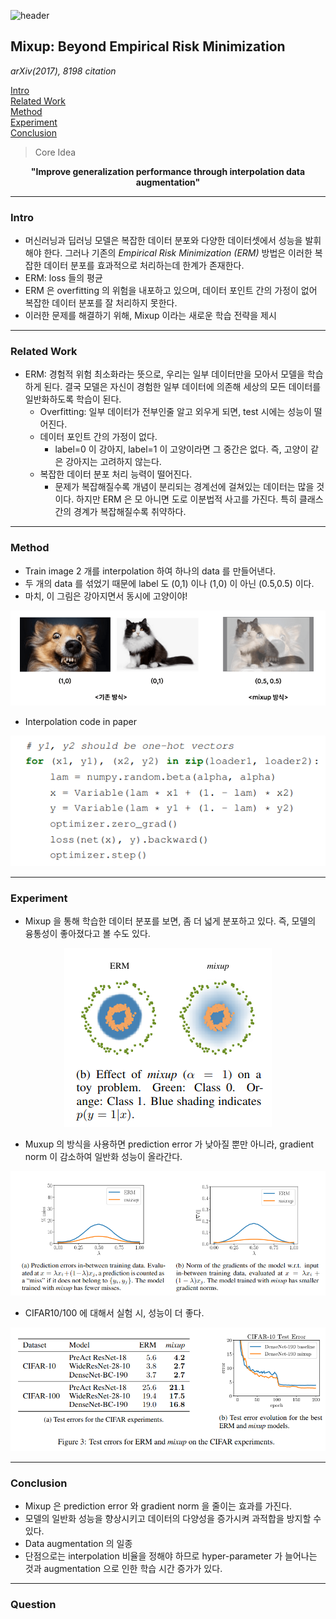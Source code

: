 ![header](https://capsule-render.vercel.app/api?type=waving&color=auto&height=80&section=header&text=Welcome%20Paper%20Review&fontSize=50)


## Mixup: Beyond Empirical Risk Minimization
*arXiv(2017), 8198 citation*

[Intro](#intro)</br>
[Related Work](#related-work)</br>
[Method](#method)</br>
[Experiment](#experiment)</br>
[Conclusion](#conclusion)</br>

> Core Idea
<div align=center>
<strong>"Improve generalization performance through interpolation data augmentation"</strong></br>
</div>

***

### <strong>Intro</strong>
- 머신러닝과 딥러닝 모델은 복잡한 데이터 분포와 다양한 데이터셋에서 성능을 발휘해야 한다. 그러나 기존의 *Empirical Risk Minimization (ERM)* 방법은 이러한 복잡한 데이터 분포를 효과적으로 처리하는데 한계가 존재한다. 
- ERM: loss 들의 평균
- ERM 은 overfitting 의 위험을 내포하고 있으며, 데이터 포인트 간의 가정이 없어 복잡한 데이터 분포를 잘 처리하지 못한다. 
- 이러한 문제를 해결하기 위해, Mixup 이라는 새로운 학습 전략을 제시

***

### <strong>Related Work</strong>
- ERM: 경험적 위험 최소화라는 뜻으로, 우리는 일부 데이터만을 모아서 모델을 학습하게 된다. 결국 모델은 자신이 경험한 일부 데이터에 의존해 세상의 모든 데이터를 일반화하도록 학습이 된다. 
  - Overfitting: 일부 데이터가 전부인줄 알고 외우게 되면, test 시에는 성능이 떨어진다.
  - 데이터 포인트 간의 가정이 없다. 
    - label=0 이 강아지, label=1 이 고양이라면 그 중간은 없다. 즉, 고양이 같은 강아지는 고려하지 않는다.
  - 복잡한 데이터 분포 처리 능력이 떨어진다.
    - 문제가 복잡해질수록 개념이 분리되는 경계선에 걸쳐있는 데이터는 많을 것이다. 하지만 ERM 은 모 아니면 도로 이분법적 사고를 가진다. 특히 클래스 간의 경계가 복잡해질수록 취약하다.

***

### <strong>Method</strong>
- Train image $2$ 개를 interpolation 하여 하나의 data 를 만들어낸다. 
- 두 개의 data 를 섞었기 때문에 label 도 (0,1) 이나 (1,0) 이 아닌 (0.5,0.5) 이다. 
- 마치, 이 그림은 강아지면서 동시에 고양이야!
<p align="center">
<img src='./img1.png'>
</p>

- Interpolation code in paper

<p align="center">
<img src='./img2.png'>
</p>


***

### <strong>Experiment</strong>
- Mixup 을 통해 학습한 데이터 분포를 보면, 좀 더 넓게 분포하고 있다. 즉, 모델의 융통성이 좋아졌다고 볼 수도 있다. 


<p align="center">
<img src='./img3.png'>
</p>

- Muxup 의 방식을 사용하면 prediction error 가 낮아질 뿐만 아니라, gradient norm 이 감소하여 일반화 성능이 올라간다. 

<p align="center">
<img src='./img4.png'>
</p>

- CIFAR10/100 에 대해서 실험 시, 성능이 더 좋다.

<p align="center">
<img src='./img5.png'>
</p>

***

### <strong>Conclusion</strong>
- Mixup 은 prediction error 와 gradient norm 을 줄이는 효과를 가진다.
- 모델의 일반화 성능을 향상시키고 데이터의 다양성을 증가시켜 과적합을 방지할 수 있다.
- Data augmentation 의 일종
- 단점으로는 interpolation 비율을 정해야 하므로 hyper-parameter 가 늘어나는 것과 augmentation 으로 인한 학습 시간 증가가 있다.

***

### <strong>Question</strong>

